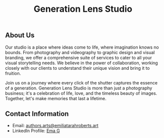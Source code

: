 <body>
    <header>
        <h1>Generation Lens Studio</h1>
    </header>
    <div class="container">
        <h2>About Us</h2>
        <p>
            Our studio is a place where ideas come to life, where imagination knows no bounds. From photography and videography to graphic design and visual branding, we offer a comprehensive suite of services to cater to all your visual storytelling needs. We believe in the power of collaboration, working closely with our clients to understand their unique vision and bring it to fruition.
        </p>
        <p>
            Join us on a journey where every click of the shutter captures the essence of a generation. Generation Lens Studio is more than just a photography business; it's a celebration of life, love, and the timeless beauty of images. Together, let's make memories that last a lifetime.
        </p>
        <h2>Contact Information</h2>
        <ul>
            <li>Email: <a href="mailto:authors.arts@emiliatarahroberts.art">authors.arts@emiliatarahroberts.art</a></li>
            <li>LinkedIn Profile: <a href="https://www.linkedin.com/in/ema-g-403111136/">Ema G</a></li>
        </ul>
    </div>
</body>
</html>
